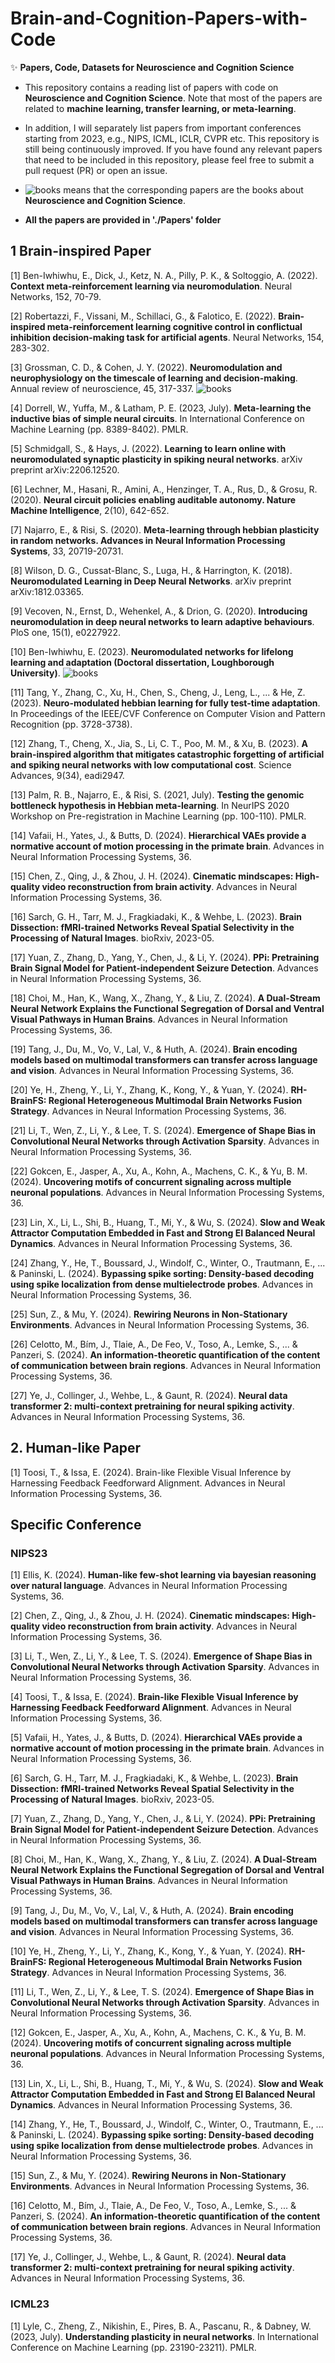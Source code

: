 <div>
  <div align="right">
   
  </div>
</div>

# Brain-and-Cognition-Papers-with-Code



✨ **Papers, Code, Datasets for Neuroscience and Cognition Science**

- This repository contains a reading list of papers with code on **Neuroscience and Cognition Science**. Note that most of the papers are related to **machine learning, transfer learning, or meta-learning**.

- In addition, I will separately list papers from important conferences starting from 2023, e.g., NIPS, ICML, ICLR, CVPR etc. This repository is still being continuously improved. If you have found any relevant papers that need to be included in this repository, please feel free to submit a pull request (PR) or open an issue.

- ![books](https://img.shields.io/badge/-Books-orange) means that the corresponding papers are the books about **Neuroscience and Cognition Science**.

- **All the papers are provided in './Papers' folder**


## 1 Brain-inspired Paper


[1] Ben-Iwhiwhu, E., Dick, J., Ketz, N. A., Pilly, P. K., & Soltoggio, A. (2022). **Context meta-reinforcement learning via neuromodulation**. Neural Networks, 152, 70-79.

[2] Robertazzi, F., Vissani, M., Schillaci, G., & Falotico, E. (2022). **Brain-inspired meta-reinforcement learning cognitive control in conflictual inhibition decision-making task for artificial agents**. Neural Networks, 154, 283-302.

[3] Grossman, C. D., & Cohen, J. Y. (2022). **Neuromodulation and neurophysiology on the timescale of learning and decision-making**. Annual review of neuroscience, 45, 317-337.  ![books](https://img.shields.io/badge/-Books-orange)

[4] Dorrell, W., Yuffa, M., & Latham, P. E. (2023, July). **Meta-learning the inductive bias of simple neural circuits**. In International Conference on Machine Learning (pp. 8389-8402). PMLR.

[5] Schmidgall, S., & Hays, J. (2022). **Learning to learn online with neuromodulated synaptic plasticity in spiking neural networks**. arXiv preprint arXiv:2206.12520.

[6] Lechner, M., Hasani, R., Amini, A., Henzinger, T. A., Rus, D., & Grosu, R. (2020). **Neural circuit policies enabling auditable autonomy. Nature Machine Intelligence**, 2(10), 642-652.

[7] Najarro, E., & Risi, S. (2020). **Meta-learning through hebbian plasticity in random networks. Advances in Neural Information Processing Systems**, 33, 20719-20731.

[8] Wilson, D. G., Cussat-Blanc, S., Luga, H., & Harrington, K. (2018). **Neuromodulated Learning in Deep Neural Networks**. arXiv preprint arXiv:1812.03365.

[9] Vecoven, N., Ernst, D., Wehenkel, A., & Drion, G. (2020). **Introducing neuromodulation in deep neural networks to learn adaptive behaviours**. PloS one, 15(1), e0227922.

[10] Ben-Iwhiwhu, E. (2023). **Neuromodulated networks for lifelong learning and adaptation (Doctoral dissertation, Loughborough University)**. ![books](https://img.shields.io/badge/-Books-orange)

[11] Tang, Y., Zhang, C., Xu, H., Chen, S., Cheng, J., Leng, L., ... & He, Z. (2023). **Neuro-modulated hebbian learning for fully test-time adaptation**. In Proceedings of the IEEE/CVF Conference on Computer Vision and Pattern Recognition (pp. 3728-3738).

[12] Zhang, T., Cheng, X., Jia, S., Li, C. T., Poo, M. M., & Xu, B. (2023). **A brain-inspired algorithm that mitigates catastrophic forgetting of artificial and spiking neural networks with low computational cost**. Science Advances, 9(34), eadi2947.

[13] Palm, R. B., Najarro, E., & Risi, S. (2021, July). **Testing the genomic bottleneck hypothesis in Hebbian meta-learning**. In NeurIPS 2020 Workshop on Pre-registration in Machine Learning (pp. 100-110). PMLR.

[14] Vafaii, H., Yates, J., & Butts, D. (2024). **Hierarchical VAEs provide a normative account of motion processing in the primate brain**. Advances in Neural Information Processing Systems, 36.

[15] Chen, Z., Qing, J., & Zhou, J. H. (2024). **Cinematic mindscapes: High-quality video reconstruction from brain activity**. Advances in Neural Information Processing Systems, 36.

[16] Sarch, G. H., Tarr, M. J., Fragkiadaki, K., & Wehbe, L. (2023). **Brain Dissection: fMRI-trained Networks Reveal Spatial Selectivity in the Processing of Natural Images**. bioRxiv, 2023-05.

[17] Yuan, Z., Zhang, D., Yang, Y., Chen, J., & Li, Y. (2024). **PPi: Pretraining Brain Signal Model for Patient-independent Seizure Detection**. Advances in Neural Information Processing Systems, 36.

[18] Choi, M., Han, K., Wang, X., Zhang, Y., & Liu, Z. (2024). **A Dual-Stream Neural Network Explains the Functional Segregation of Dorsal and Ventral Visual Pathways in Human Brains**. Advances in Neural Information Processing Systems, 36.

[19] Tang, J., Du, M., Vo, V., Lal, V., & Huth, A. (2024). **Brain encoding models based on multimodal transformers can transfer across language and vision**. Advances in Neural Information Processing Systems, 36.

[20] Ye, H., Zheng, Y., Li, Y., Zhang, K., Kong, Y., & Yuan, Y. (2024). **RH-BrainFS: Regional Heterogeneous Multimodal Brain Networks Fusion Strategy**. Advances in Neural Information Processing Systems, 36.

[21] Li, T., Wen, Z., Li, Y., & Lee, T. S. (2024). **Emergence of Shape Bias in Convolutional Neural Networks through Activation Sparsity**. Advances in Neural Information Processing Systems, 36.

[22] Gokcen, E., Jasper, A., Xu, A., Kohn, A., Machens, C. K., & Yu, B. M. (2024). **Uncovering motifs of concurrent signaling across multiple neuronal populations**. Advances in Neural Information Processing Systems, 36.

[23] Lin, X., Li, L., Shi, B., Huang, T., Mi, Y., & Wu, S. (2024). **Slow and Weak Attractor Computation Embedded in Fast and Strong EI Balanced Neural Dynamics**. Advances in Neural Information Processing Systems, 36.

[24] Zhang, Y., He, T., Boussard, J., Windolf, C., Winter, O., Trautmann, E., ... & Paninski, L. (2024). **Bypassing spike sorting: Density-based decoding using spike localization from dense multielectrode probes**. Advances in Neural Information Processing Systems, 36.

[25] Sun, Z., & Mu, Y. (2024). **Rewiring Neurons in Non-Stationary Environments**. Advances in Neural Information Processing Systems, 36.

[26] Celotto, M., Bím, J., Tlaie, A., De Feo, V., Toso, A., Lemke, S., ... & Panzeri, S. (2024). **An information-theoretic quantification of the content of communication between brain regions**. Advances in Neural Information Processing Systems, 36.

[27] Ye, J., Collinger, J., Wehbe, L., & Gaunt, R. (2024). **Neural data transformer 2: multi-context pretraining for neural spiking activity**. Advances in Neural Information Processing Systems, 36.

## 2. Human-like Paper

[1] Toosi, T., & Issa, E. (2024). Brain-like Flexible Visual Inference by Harnessing Feedback Feedforward Alignment. Advances in Neural Information Processing Systems, 36.


## Specific Conference

### NIPS23

[1] Ellis, K. (2024). **Human-like few-shot learning via bayesian reasoning over natural language**. Advances in Neural Information Processing Systems, 36.

[2] Chen, Z., Qing, J., & Zhou, J. H. (2024). **Cinematic mindscapes: High-quality video reconstruction from brain activity**. Advances in Neural Information Processing Systems, 36.

[3] Li, T., Wen, Z., Li, Y., & Lee, T. S. (2024). **Emergence of Shape Bias in Convolutional Neural Networks through Activation Sparsity**. Advances in Neural Information Processing Systems, 36.

[4] Toosi, T., & Issa, E. (2024). **Brain-like Flexible Visual Inference by Harnessing Feedback Feedforward Alignment**. Advances in Neural Information Processing Systems, 36.

[5] Vafaii, H., Yates, J., & Butts, D. (2024). **Hierarchical VAEs provide a normative account of motion processing in the primate brain**. Advances in Neural Information Processing Systems, 36.

[6] Sarch, G. H., Tarr, M. J., Fragkiadaki, K., & Wehbe, L. (2023). **Brain Dissection: fMRI-trained Networks Reveal Spatial Selectivity in the Processing of Natural Images**. bioRxiv, 2023-05.

[7] Yuan, Z., Zhang, D., Yang, Y., Chen, J., & Li, Y. (2024). **PPi: Pretraining Brain Signal Model for Patient-independent Seizure Detection**. Advances in Neural Information Processing Systems, 36.

[8] Choi, M., Han, K., Wang, X., Zhang, Y., & Liu, Z. (2024). **A Dual-Stream Neural Network Explains the Functional Segregation of Dorsal and Ventral Visual Pathways in Human Brains**. Advances in Neural Information Processing Systems, 36.

[9] Tang, J., Du, M., Vo, V., Lal, V., & Huth, A. (2024). **Brain encoding models based on multimodal transformers can transfer across language and vision**. Advances in Neural Information Processing Systems, 36.

[10] Ye, H., Zheng, Y., Li, Y., Zhang, K., Kong, Y., & Yuan, Y. (2024). **RH-BrainFS: Regional Heterogeneous Multimodal Brain Networks Fusion Strategy**. Advances in Neural Information Processing Systems, 36.

[11] Li, T., Wen, Z., Li, Y., & Lee, T. S. (2024). **Emergence of Shape Bias in Convolutional Neural Networks through Activation Sparsity**. Advances in Neural Information Processing Systems, 36.

[12] Gokcen, E., Jasper, A., Xu, A., Kohn, A., Machens, C. K., & Yu, B. M. (2024). **Uncovering motifs of concurrent signaling across multiple neuronal populations**. Advances in Neural Information Processing Systems, 36.

[13] Lin, X., Li, L., Shi, B., Huang, T., Mi, Y., & Wu, S. (2024). **Slow and Weak Attractor Computation Embedded in Fast and Strong EI Balanced Neural Dynamics**. Advances in Neural Information Processing Systems, 36.

[14] Zhang, Y., He, T., Boussard, J., Windolf, C., Winter, O., Trautmann, E., ... & Paninski, L. (2024). **Bypassing spike sorting: Density-based decoding using spike localization from dense multielectrode probes**. Advances in Neural Information Processing Systems, 36.

[15] Sun, Z., & Mu, Y. (2024). **Rewiring Neurons in Non-Stationary Environments**. Advances in Neural Information Processing Systems, 36.

[16] Celotto, M., Bím, J., Tlaie, A., De Feo, V., Toso, A., Lemke, S., ... & Panzeri, S. (2024). **An information-theoretic quantification of the content of communication between brain regions**. Advances in Neural Information Processing Systems, 36.

[17] Ye, J., Collinger, J., Wehbe, L., & Gaunt, R. (2024). **Neural data transformer 2: multi-context pretraining for neural spiking activity**. Advances in Neural Information Processing Systems, 36.

### ICML23

[1] Lyle, C., Zheng, Z., Nikishin, E., Pires, B. A., Pascanu, R., & Dabney, W. (2023, July). **Understanding plasticity in neural networks**. In International Conference on Machine Learning (pp. 23190-23211). PMLR.
